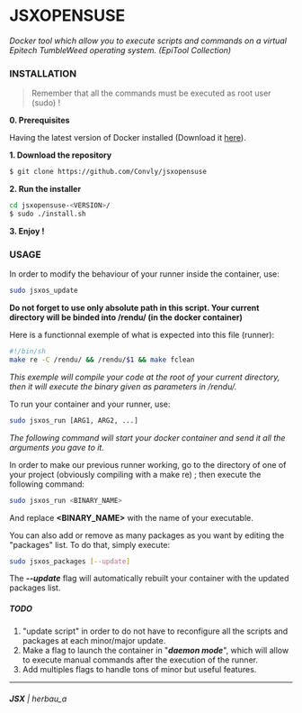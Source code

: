 # JSXOPENSUSE
*Docker tool which allow you to execute scripts and commands on a virtual Epitech TumbleWeed operating system. (EpiTool Collection)*

### INSTALLATION

>  Remember that all the commands must be executed as root user (sudo) !

**0. Prerequisites**

Having the latest version of Docker installed (Download it [here](https://www.docker.com/products/overview)).

 **1. Download the repository**
``` sh
$ git clone https://github.com/Convly/jsxopensuse
```

**2. Run the installer**

``` sh
cd jsxopensuse-<VERSION>/
$ sudo ./install.sh
```

**3. Enjoy !**

### USAGE

In order to modify the behaviour of your runner inside the container, use:
``` sh
sudo jsxos_update
```

**Do not forget to use only absolute path in this script. Your current directory will be binded into /rendu/ (in the docker container)**

Here is a functionnal exemple of what is expected into this file (runner):
``` sh
#!/bin/sh
make re -C /rendu/ && /rendu/$1 && make fclean
```
*This exemple will compile your code at the root of your current directory, then it will execute the binary given as parameters in /rendu/.*

To run your container and your runner, use:

``` sh
sudo jsxos_run [ARG1, ARG2, ...]
```
*The following command will start your docker container and send it all the arguments you gave to it.*


In order to make our previous runner working, go to the directory of one of your project (obviously compiling with a make re) ; then execute the following command:
``` sh
sudo jsxos_run <BINARY_NAME>
```
And replace **<BINARY_NAME>** with the name of your executable.

You can also add or remove as many packages as you want by editing the "packages" list.
To do that, simply execute:
``` sh
sudo jsxos_packages [--update]
```
The _**--update**_ flag will automatically rebuilt your container with the updated packages list.

##### TODO

1. "update script" in order to do not have to reconfigure all the scripts and packages at each minor/major update.
2. Make a flag to launch the container in "_**daemon mode**_", which will allow to execute manual commands after the execution of the runner.
3. Add multiples flags to handle tons of minor but useful features.

---
###### __JSX__ | _herbau_a_
